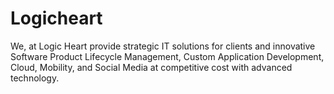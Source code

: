 # Logicheart
We, at Logic Heart provide strategic IT solutions for clients and innovative Software Product Lifecycle Management, Custom Application Development, Cloud, Mobility, and Social Media at competitive cost with advanced technology.
